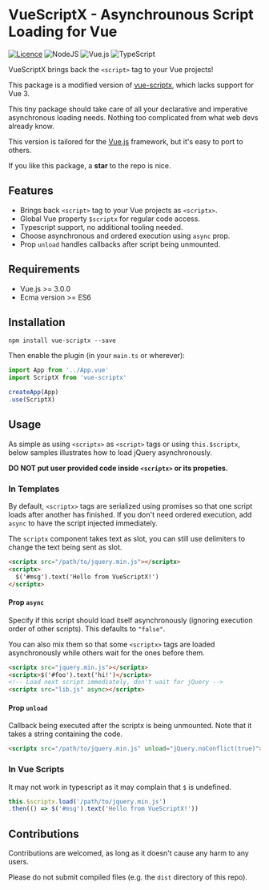 # VueScriptX - Asynchrounous Script Loading for Vue

[![Licence](https://img.shields.io/github/license/Ileriayo/markdown-badges?style=for-the-badge)](./LICENSE)
<img alt="NodeJS" src="https://img.shields.io/badge/node.js-%2343853D.svg?&style=for-the-badge&logo=node.js&logoColor=white"/>
<img alt="Vue.js" src="https://img.shields.io/badge/vuejs-%2335495e.svg?&style=for-the-badge&logo=vue.js&logoColor=%234FC08D"/>
<img alt="TypeScript" src="https://img.shields.io/badge/typescript-%23007ACC.svg?&style=for-the-badge&logo=typescript&logoColor=white"/>

VueScriptX brings back the `<script>` tag to your Vue projects!

This package is a modified version of [vue-scriptx](https://github.com/taoeffect/vue-scriptx), which lacks support for Vue 3.

This tiny package should take care of all your declarative and imperative asynchronous loading needs. Nothing too complicated from what web devs already know.

This version is tailored for the [Vue.js](https://v3.vuejs.org) framework, but it's easy to port to others.

If you like this package, a **star** to the repo is nice.

## Features

- Brings back `<script>` tag to your Vue projects as `<scriptx>`.
- Global Vue property `$scriptx` for regular code access.
- Typescript support, no additional tooling needed.
- Choose asynchronous and ordered execution using `async` prop.
- Prop `unload` handles callbacks after script being unmounted.

## Requirements

- Vue.js >= 3.0.0
- Ecma version >= ES6

## Installation

```
npm install vue-scriptx --save
```

Then enable the plugin (in your `main.ts` or wherever):

```ts
import App from '../App.vue'
import ScriptX from 'vue-scriptx'

createApp(App)
.use(ScriptX)

```

## Usage

As simple as using `<scriptx>` as `<script>` tags or using `this.$scriptx`, below samples illustrates how to load jQuery asynchronously.

**DO NOT put user provided code inside `<scriptx>` or its propeties.**

### In Templates

By default, `<scriptx>` tags are serialized using promises so that one script loads after another has finished. If you don't need ordered execution, add `async` to have the script injected immediately.

The `scriptx` component takes text as slot, you can still use delimiters to change the text being sent as slot.

```html
<scriptx src="/path/to/jquery.min.js"></scriptx>
<scriptx>
  $('#msg').text('Hello from VueScriptX!')
</scriptx>
```

#### Prop `async`

Specify if this script should load itself asynchronously (ignoring execution order of other scripts). This defaults to `"false"`.

You can also mix them so that some `<scriptx>` tags are loaded asynchronously while others wait for the ones before them.

```html
<scriptx src="jquery.min.js"></scriptx>
<scriptx>$('#foo').text('hi!')</scriptx>
<!-- Load next script immediately, don't wait for jQuery -->
<scriptx src="lib.js" async></scriptx>
```

#### Prop `unload`

Callback being executed after the scriptx is being unmounted. Note that it takes a string containing the code.

```html
<scriptx src="/path/to/jquery.min.js" unload="jQuery.noConflict(true)"></scriptx>
```

### In Vue Scripts

It may not work in typescript as it may complain that `$` is undefined.

```js
this.$scriptx.load('/path/to/jquery.min.js')
.then(() => $('#msg').text('Hello from VueScriptX!'))
```

## Contributions

Contributions are welcomed, as long as it doesn't cause any harm to any users.

Please do not submit compiled files (e.g. the `dist` directory of this repo).
